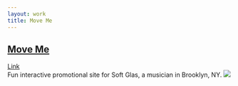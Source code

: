 ```yaml
---
layout: work
title: Move Me
---
```

<h2 class="h2-link"><a href="http://moveme.softglas.com/">Move Me</a></h2>

<div class="subheader-links">
  <a href="http://moveme.softglas.com/">Link</a>
</div>
Fun interactive promotional site for Soft Glas, a musician  in Brooklyn, NY.
<img class="work-screenshot" src="{{ site.baseurl }}/images/move-me.png">
